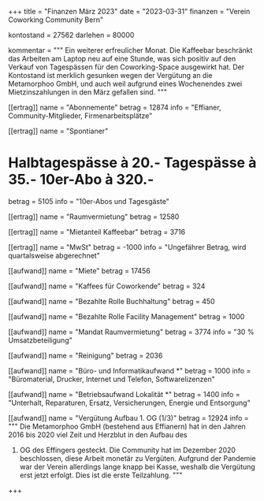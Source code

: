 +++
title = "Finanzen März 2023"
date = "2023-03-31"
finanzen = "Verein Coworking Community Bern"

kontostand = 27562
darlehen = 80000

kommentar = """
Ein weiterer erfreulicher Monat.
Die Kaffeebar beschränkt das Arbeiten am Laptop neu auf eine Stunde, was sich positiv auf den Verkauf von Tagespässen für den Coworking-Space ausgewirkt hat.
Der Kontostand ist merklich gesunken wegen der Vergütung an die Metamorphoo GmbH, und auch weil aufgrund eines Wochenendes zwei Mietzinszahlungen in den März gefallen sind.
"""

[[ertrag]]
name = "Abonnemente"
betrag = 12874
info = "Effianer, Community-Mitglieder, Firmenarbeitsplätze"

[[ertrag]]
name = "Spontianer"
#  Halbtagespässe à 20.-   Tagespässe à 35.-   10er-Abo à 320.-
betrag = 5105 
info = "10er-Abos und Tagesgäste"

[[ertrag]]
name = "Raumvermietung"
betrag = 12580

[[ertrag]]
name = "Mietanteil Kaffeebar"
betrag = 3716

[[ertrag]]
name = "MwSt"
betrag = -1000
info = "Ungefährer Betrag, wird quartalsweise abgerechnet"


[[aufwand]]
name = "Miete"
betrag = 17456

[[aufwand]]
name = "Kaffees für Coworkende"
betrag = 324

[[aufwand]]
name = "Bezahlte Rolle Buchhaltung"
betrag = 450

[[aufwand]]
name = "Bezahlte Rolle Facility Management"
betrag = 1000

[[aufwand]]
name = "Mandat Raumvermietung"
betrag = 3774
info = "30 % Umsatzbeteiligung"

[[aufwand]]
name = "Reinigung"
betrag = 2036

[[aufwand]]
name = "Büro- und Informatikaufwand *"
betrag = 1000
info = "Büromaterial, Drucker, Internet und Telefon, Softwarelizenzen"

[[aufwand]]
name = "Betriebsaufwand Lokalität *"
betrag = 1400
info = "Unterhalt, Reparaturen, Ersatz, Versicherungen, Energie und Entsorgung"

[[aufwand]]
name = "Vergütung Aufbau 1. OG (1/3)"
betrag = 12924
info = """
Die Metamorphoo GmbH (bestehend aus Effianern) hat in den Jahren 2016 bis 2020 viel Zeit und Herzblut in den Aufbau des 
1. OG des Effingers gesteckt. Die Community hat im Dezember 2020 beschlossen, diese Arbeit monetär zu Vergüten. 
Aufgrund der Pandemie war der Verein allerdings lange knapp bei Kasse, weshalb die Vergütung erst jetzt erfolgt. 
Dies ist die erste Teilzahlung.
"""
                                                     
+++
